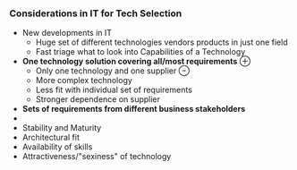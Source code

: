 ### Considerations in IT for Tech Selection
- New developments in IT
	- Huge set of different technologies vendors products in just one field
	- Fast triage what to look into
Capabilities of a Technology
- **One technology solution covering all/most requirements**
	⊕ 
	- Only one technology and one supplier
	⊖
	- More complex technology
	- Less fit with individual set of requirements
	- Stronger dependence on supplier
- **Sets of requirements from different business stakeholders**
- 
- Stability and Maturity
- Architectural fit
- Availability of skills
- Attractiveness/"sexiness" of technology


